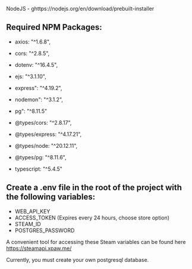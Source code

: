NodeJS - ghttps://nodejs.org/en/download/prebuilt-installer

## Required NPM Packages:

- axios: "^1.6.8",
- cors: "^2.8.5",
- dotenv: "^16.4.5",
- ejs: "^3.1.10",
- express": "^4.19.2",
- nodemon": "^3.1.2",
- pg": "^8.11.5"

- @types/cors: "^2.8.17",
- @types/express: "^4.17.21",
- @types/node: "^20.12.11",
- @types/pg: "^8.11.6",
- typescript: "^5.4.5"



## Create a .env file in the root of the project with the following variables:

- WEB_API_KEY 
- ACCESS_TOKEN  (Expires every 24 hours, choose store option)
- STEAM_ID
- POSTGRES_PASSWORD

A convenient tool for accessing these Steam variables can be found here https://steamapi.xpaw.me/

Currently, you must create your own postgresql database.
